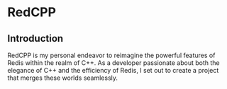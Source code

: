 # RedCPP

## Introduction

RedCPP is my personal endeavor to reimagine the powerful features of Redis within the realm of C++. As a developer passionate about both the elegance of C++ and the efficiency of Redis, I set out to create a project that merges these worlds seamlessly.